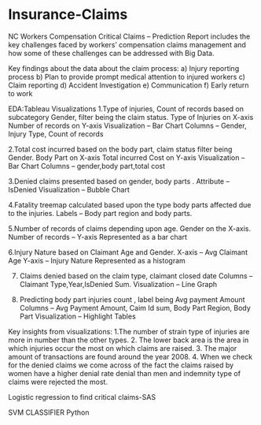 # Insurance-Claims
NC Workers Compensation Critical Claims – Prediction 
Report includes the key challenges faced by workers’ compensation claims management and how some of these challenges can be addressed with Big Data.

Key findings about the data about the claim process:
a)	Injury reporting process
b)	Plan to provide prompt medical attention to injured workers
c)   Claim reporting
d)  Accident Investigation
e)  Communication
f)  Early return to work

EDA:Tableau
Visualizations
1.Type of injuries, Count of records based on subcategory Gender, filter being the claim status.
Type of Injuries on X-axis 
Number of records on Y-axis
Visualization – Bar Chart
Columns – Gender, Injury Type, Count of records

2.Total cost incurred based on the body part, claim status filter being  Gender.
Body Part on X-axis
Total incurred Cost on Y-axis
Visualization – Bar Chart
Columns – gender,body part,total cost

3.Denied claims presented based on gender, body parts .
Attribute – IsDenied
Visualization – Bubble Chart

4.Fatality treemap calculated based upon the type body parts affected due to the  injuries.
Labels – Body part region and body parts.

5.Number of records of claims depending upon age.
Gender on the X-axis. Number of records – Y-axis
Represented as a bar chart


6.Injury Nature based on Claimant Age and Gender.
X-axis – Avg Claimant Age
Y-axis – Injury Nature
Represented as a histogram

7. Claims denied based on the claim type, claimant closed date
Columns – Claimant Type,Year,IsDenied Sum.
Visualization – Line Graph

8. Predicting body part injuries count , label being Avg payment Amount
Columns – Avg Payment Amount, Caim Id sum, Body Part Region, Body Part
Visualization – Highlight Tables

Key insights from visualizations:
1.The number of strain type of injuries are more in number than the other types.
2. The lower back area is the area in which injuries occur the most on which claims are raised.
3. The major amount of transactions are found around the year 2008.
4. When we check for the denied claims we come across of the fact the claims raised by women have a higher denial rate denial than men and indemnity type of claims were rejected the most.

Logistic regression to find critical claims-SAS 

SVM CLASSIFIER Python

